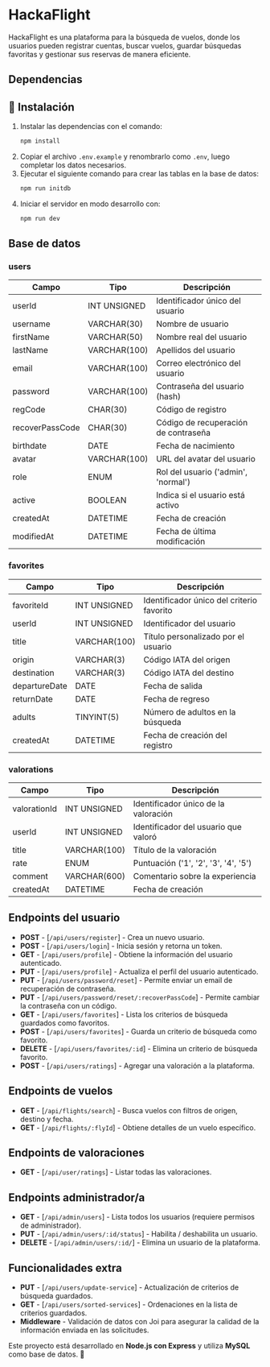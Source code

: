 # HackaFlight

HackaFlight es una plataforma para la búsqueda de vuelos, donde los usuarios pueden registrar cuentas, buscar vuelos, guardar búsquedas favoritas y gestionar sus reservas de manera eficiente.

## Dependencias

## 🚀 Instalación

1. Instalar las dependencias con el comando:
    ```sh
    npm install
    ```
2. Copiar el archivo `.env.example` y renombrarlo como `.env`, luego completar los datos necesarios.
3. Ejecutar el siguiente comando para crear las tablas en la base de datos:
    ```sh
    npm run initdb
    ```
4. Iniciar el servidor en modo desarrollo con:
    ```sh
    npm run dev
    ```

## Base de datos

### users

| Campo           | Tipo         | Descripción                          |
| --------------- | ------------ | ------------------------------------ |
| userId          | INT UNSIGNED | Identificador único del usuario      |
| username        | VARCHAR(30)  | Nombre de usuario                    |
| firstName       | VARCHAR(50)  | Nombre real del usuario              |
| lastName        | VARCHAR(100) | Apellidos del usuario                |
| email           | VARCHAR(100) | Correo electrónico del usuario       |
| password        | VARCHAR(100) | Contraseña del usuario (hash)        |
| regCode         | CHAR(30)     | Código de registro                   |
| recoverPassCode | CHAR(30)     | Código de recuperación de contraseña |
| birthdate       | DATE         | Fecha de nacimiento                  |
| avatar          | VARCHAR(100) | URL del avatar del usuario           |
| role            | ENUM         | Rol del usuario ('admin', 'normal')  |
| active          | BOOLEAN      | Indica si el usuario está activo     |
| createdAt       | DATETIME     | Fecha de creación                    |
| modifiedAt      | DATETIME     | Fecha de última modificación         |

### favorites

| Campo         | Tipo         | Descripción                               |
| ------------- | ------------ | ----------------------------------------- |
| favoriteId    | INT UNSIGNED | Identificador único del criterio favorito |
| userId        | INT UNSIGNED | Identificador del usuario                 |
| title         | VARCHAR(100) | Título personalizado por el usuario       |
| origin        | VARCHAR(3)   | Código IATA del origen                    |
| destination   | VARCHAR(3)   | Código IATA del destino                   |
| departureDate | DATE         | Fecha de salida                           |
| returnDate    | DATE         | Fecha de regreso                          |
| adults        | TINYINT(5)   | Número de adultos en la búsqueda          |
| createdAt     | DATETIME     | Fecha de creación del registro            |

### valorations

| Campo        | Tipo         | Descripción                          |
| ------------ | ------------ | ------------------------------------ |
| valorationId | INT UNSIGNED | Identificador único de la valoración |
| userId       | INT UNSIGNED | Identificador del usuario que valoró |
| title        | VARCHAR(100) | Título de la valoración              |
| rate         | ENUM         | Puntuación ('1', '2', '3', '4', '5') |
| comment      | VARCHAR(600) | Comentario sobre la experiencia      |
| createdAt    | DATETIME     | Fecha de creación                    |

## Endpoints del usuario

-   **POST** - [`/api/users/register`] - Crea un nuevo usuario.
-   **POST** - [`/api/users/login`] - Inicia sesión y retorna un token.
-   **GET** - [`/api/users/profile`] - Obtiene la información del usuario autenticado.
-   **PUT** - [`/api/users/profile`] - Actualiza el perfil del usuario autenticado.
-   **PUT** - [`/api/users/password/reset`] - Permite enviar un email de recuperación de contraseña.
-   **PUT** - [`/api/users/password/reset/:recoverPassCode`] - Permite cambiar la contraseña con un código.
-   **GET** - [`/api/users/favorites`] - Lista los criterios de búsqueda guardados como favoritos.
-   **POST** - [`/api/users/favorites`] - Guarda un criterio de búsqueda como favorito.
-   **DELETE** - [`/api/users/favorites/:id`] - Elimina un criterio de búsqueda favorito.
-   **POST** - [`/api/users/ratings`] - Agregar una valoración a la plataforma.

## Endpoints de vuelos

-   **GET** - [`/api/flights/search`] - Busca vuelos con filtros de origen, destino y fecha.
-   **GET** - [`/api/flights/:flyId`] - Obtiene detalles de un vuelo específico.

## Endpoints de valoraciones

-   **GET** - [`/api/user/ratings`] - Listar todas las valoraciones.

## Endpoints administrador/a

-   **GET** - [`/api/admin/users`] - Lista todos los usuarios (requiere permisos de administrador).
-   **PUT** - [`/api/admin/users/:id/status`] - Habilita / deshabilita un usuario.
-   **DELETE** - [`/api/admin/users/:id/`] - Elimina un usuario de la plataforma.

## Funcionalidades extra

-   **PUT** - [`/api/users/update-service`] - Actualización de criterios de búsqueda guardados.
-   **GET** - [`/api/users/sorted-services`] - Ordenaciones en la lista de criterios guardados.
-   **Middleware** - Validación de datos con Joi para asegurar la calidad de la información enviada en las solicitudes.

Este proyecto está desarrollado en **Node.js con Express** y utiliza **MySQL** como base de datos. 🚀
